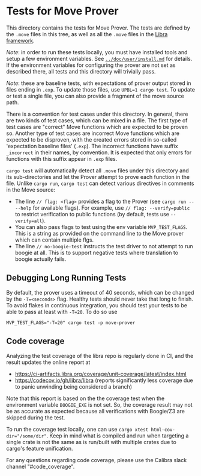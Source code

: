 # Tests for Move Prover

This directory contains the tests for Move Prover. The tests are defined by the `.move` files in this tree,
as well as all the `.move` files in the [Libra framework](../../stdlib).

*Note*: in order to run these tests locally, you must have installed tools and setup a few environment variables.
See [`../doc/user/install.md`](../doc/user/install.md) for details. If the environment variables for
configuring the prover are not set as described there, all tests and this directory will trivially pass.

*Note*: these are baseline tests, with expectations of prover output stored in files ending in `.exp`. To update
those files, use `UPBL=1 cargo test`. To update or test a single file, you can also provide a fragment of the move
source path.

There is a convention for test cases under this directory. In general, there are two kinds of test cases, which can be
mixed in a file. The first type of test cases are "correct" Move functions which are expected to be proven so.
Another type of test cases are incorrect Move functions which are expected to be disproven, with the created errors
stored in so-called 'expectation baseline files' (`.exp`). The incorrect functions have suffix `_incorrect` in
their names, by convention. It is expected that only errors for functions with this suffix appear in `.exp` files.

`cargo test` will automatically detect all `.move` files under this directory and its sub-directories and let the Prover
attempt to prove each function in the file. Unlike `cargo run`, `cargo test` can detect various directives
in comments in the Move source:

- The line `// flag: <flag>` provides a flag to the Prover (see `cargo run -- --help` for  available flags). For
  example, use  `// flag: --verify=public` to restrict verification to public functions (by default, tests use
  `--verify=all`).
- You can also pass flags to test using the env variable `MVP_TEST_FLAGS`. This is a string as provided on
  the command line to the Move prover which can contain multiple flgs.
- The line `// no-boogie-test` instructs the test driver to not attempt to run boogie at all. This is to support
  negative tests where translation to boogie actually fails.


## Debugging Long Running Tests

By default, the prover uses a timeout of 40 seconds, which can be changed by the `-T=<seconds>` flag. Healthy tests
should never take that long to finish. To avoid flakes in continuous integration, you should test your tests to
be able to pass at least with `-T=20`. To do so use

```shell script
MVP_TEST_FLAGS="-T=20" cargo test -p move-prover
```

## Code coverage

Analyzing the test coverage of the libra repo is regularly done in CI, and the result updates the online report at
* https://ci-artifacts.libra.org/coverage/unit-coverage/latest/index.html
* https://codecov.io/gh/libra/libra (reports significantly less coverage due to panic unwinding being considered a branch)

Note that this report is based on the the coverage test when the environment variable `BOOGIE_EXE` is not set.
So, the coverage result may not be as accurate as expected because all verifications with Boogie/Z3 are skipped
during the test.

To run the coverage test locally, one can use `cargo xtest html-cov-dir="/some/dir"`.   Keep in mind what is compiled and run when
targeting a single crate is not the same as is run/built with multiple crates due to cargo's feature unification.

For any questions regarding code coverage, please use the Calibra slack channel "#code_coverage".
